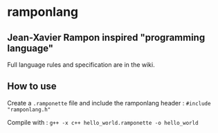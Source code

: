 # ramponlang
## Jean-Xavier Rampon inspired "programming language"

Full language rules and specification are in the wiki.

## How to use

Create a `.ramponette` file and include the ramponlang header : `#include "ramponlang.h"`

Compile with : `g++ -x c++ hello_world.ramponette -o hello_world`
